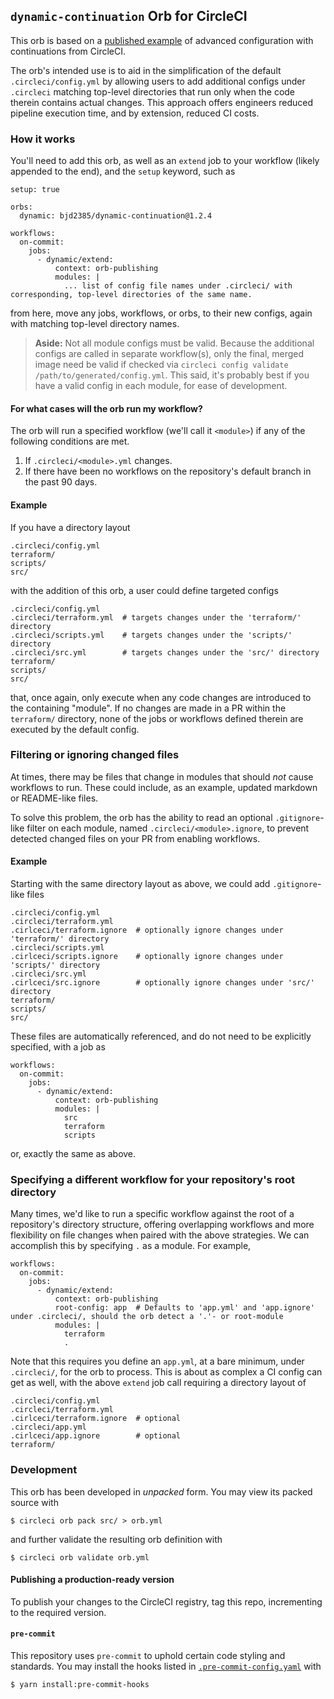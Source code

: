 ## `dynamic-continuation` Orb for CircleCI

This orb is based on a [published example](https://github.com/circle-makotom/circle-advanced-setup-workflow) of advanced configuration with continuations from CircleCI.

The orb's intended use is to aid in the simplification of the default `.circleci/config.yml` by allowing users to add additional configs under `.circleci` matching top-level directories that run only when the code therein contains actual changes. This approach offers engineers reduced pipeline execution time, and by extension, reduced CI costs.

### How it works

You'll need to add this orb, as well as an `extend` job to your workflow (likely appended to the end), and the `setup` keyword, such as

```
setup: true

orbs:
  dynamic: bjd2385/dynamic-continuation@1.2.4

workflows:
  on-commit:
    jobs:
      - dynamic/extend:
          context: orb-publishing
          modules: |
            ... list of config file names under .circleci/ with corresponding, top-level directories of the same name.
```

from here, move any jobs, workflows, or orbs, to their new configs, again with matching top-level directory names.

> **Aside:** Not all module configs must be valid. Because the additional configs are called in separate workflow(s), only the final, merged image need be valid if checked via `circleci config validate /path/to/generated/config.yml`. This said, it's probably best if you have a valid config in each module, for ease of development.

#### For what cases will the orb run my workflow?

The orb will run a specified workflow (we'll call it `<module>`) if any of the following conditions are met.

1. If `.circleci/<module>.yml` changes.
2. If there have been no workflows on the repository's default branch in the past 90 days.

#### Example

If you have a directory layout

```
.circleci/config.yml
terraform/
scripts/
src/
```

with the addition of this orb, a user could define targeted configs

```
.circleci/config.yml
.circleci/terraform.yml  # targets changes under the 'terraform/' directory
.circleci/scripts.yml    # targets changes under the 'scripts/' directory
.circleci/src.yml        # targets changes under the 'src/' directory
terraform/
scripts/
src/
```

that, once again, only execute when any code changes are introduced to the containing "module". If no changes are made in a PR within the `terraform/` directory, none of the jobs or workflows defined therein are executed by the default config.

### Filtering or ignoring changed files

At times, there may be files that change in modules that should _not_ cause workflows to run. These could include, as an example, updated markdown or README-like files.

To solve this problem, the orb has the ability to read an optional `.gitignore`-like filter on each module, named `.circleci/<module>.ignore`, to prevent detected changed files on your PR from enabling workflows.

#### Example

Starting with the same directory layout as above, we could add `.gitignore`-like files

```
.circleci/config.yml
.circleci/terraform.yml
.cirlceci/terraform.ignore  # optionally ignore changes under 'terraform/' directory
.circleci/scripts.yml
.cirlceci/scripts.ignore    # optionally ignore changes under 'scripts/' directory
.circleci/src.yml
.cirlceci/src.ignore        # optionally ignore changes under 'src/' directory
terraform/
scripts/
src/
```

These files are automatically referenced, and do not need to be explicitly specified, with a job as

```
workflows:
  on-commit:
    jobs:
      - dynamic/extend:
          context: orb-publishing
          modules: |
            src
            terraform
            scripts
```

or, exactly the same as above.

### Specifying a different workflow for your repository's root directory

Many times, we'd like to run a specific workflow against the root of a repository's directory structure, offering overlapping workflows and more flexibility on file changes when paired with the above strategies. We can accomplish this by specifying `.` as a module. For example,

```
workflows:
  on-commit:
    jobs:
      - dynamic/extend:
          context: orb-publishing
          root-config: app  # Defaults to 'app.yml' and 'app.ignore' under .circleci/, should the orb detect a '.'- or root-module
          modules: |
            terraform
            .
```

Note that this requires you define an `app.yml`, at a bare minimum, under `.circleci/`, for the orb to process. This is about as complex a CI config can get as well, with the above `extend` job call requiring a directory layout of

```
.circleci/config.yml
.circleci/terraform.yml
.cirlceci/terraform.ignore  # optional
.circleci/app.yml
.cirlceci/app.ignore        # optional
terraform/
```

### Development

This orb has been developed in _unpacked_ form. You may view its packed source with

```shell
$ circleci orb pack src/ > orb.yml
```

and further validate the resulting orb definition with

```shell
$ circleci orb validate orb.yml
```

#### Publishing a production-ready version

To publish your changes to the CircleCI registry, tag this repo, incrementing to the required version.

#### `pre-commit`

This repository uses `pre-commit` to uphold certain code styling and standards. You may install the hooks listed in [`.pre-commit-config.yaml`](.pre-commit-config.yaml) with

```shell
$ yarn install:pre-commit-hooks
```
